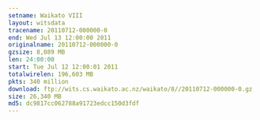```yaml
---
setname: Waikato VIII
layout: witsdata
tracename: 20110712-000000-0
end: Wed Jul 13 12:00:00 2011
originalname: 20110712-000000-0
gzsize: 8,089 MB
len: 24:00:00
start: Tue Jul 12 12:00:01 2011
totalwirelen: 196,603 MB
pkts: 340 million
download: ftp://wits.cs.waikato.ac.nz/waikato/8//20110712-000000-0.gz
size: 26,340 MB
md5: dc9817cc062788a91723edcc150d3fdf
---
```


